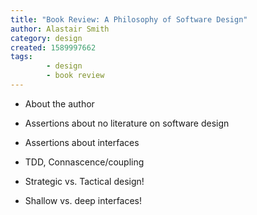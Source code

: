 ```yaml
---
title: "Book Review: A Philosophy of Software Design"
author: Alastair Smith
category: design
created: 1589997662
tags:
        - design
        - book review
---
```


- About the author
- Assertions about no literature on software design
- Assertions about interfaces
- TDD, Connascence/coupling

- Strategic vs. Tactical design!

- Shallow vs. deep interfaces!

<!--break-->
